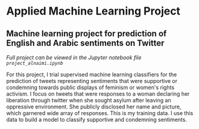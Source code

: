 # Applied Machine Learning Project
## Machine learning project for prediction of English and Arabic sentiments on Twitter

*Full project can be viewed in the Jupyter notebook file `project_alnaimi.ipynb`*

For this project, I trial supervised machine learning classifiers for the prediction of tweets representing sentiments that were supportive or condemning towards public displays of feminism or women's rights activism. I focus on tweets that were responses to a woman declaring her liberation through twitter when she sought asylum after leaving an oppressive environment. She publicly disclosed her name and picture, which garnered wide array of responses. This is my training data. I use this data to build a model to classify supportive and condemning sentiments.
